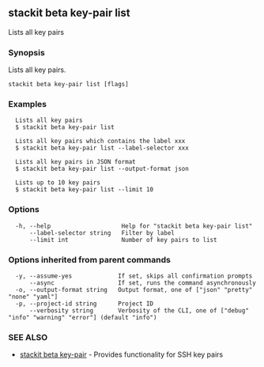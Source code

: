 ## stackit beta key-pair list

Lists all key pairs

### Synopsis

Lists all key pairs.

```
stackit beta key-pair list [flags]
```

### Examples

```
  Lists all key pairs
  $ stackit beta key-pair list

  Lists all key pairs which contains the label xxx
  $ stackit beta key-pair list --label-selector xxx

  Lists all key pairs in JSON format
  $ stackit beta key-pair list --output-format json

  Lists up to 10 key pairs
  $ stackit beta key-pair list --limit 10
```

### Options

```
  -h, --help                    Help for "stackit beta key-pair list"
      --label-selector string   Filter by label
      --limit int               Number of key pairs to list
```

### Options inherited from parent commands

```
  -y, --assume-yes             If set, skips all confirmation prompts
      --async                  If set, runs the command asynchronously
  -o, --output-format string   Output format, one of ["json" "pretty" "none" "yaml"]
  -p, --project-id string      Project ID
      --verbosity string       Verbosity of the CLI, one of ["debug" "info" "warning" "error"] (default "info")
```

### SEE ALSO

* [stackit beta key-pair](./stackit_beta_key-pair.md)	 - Provides functionality for SSH key pairs

